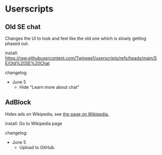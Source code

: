 # Userscripts

## Old SE chat
Changes the UI to look and feel like the old one which is slowly getting phased out.

install: https://raw.githubusercontent.com/Twineee1/userscripts/refs/heads/main/SE/Old%20SE%20Chat

changelog:

- June 5  
  - Hide "Learn more about chat"

## AdBlock
Hides ads on Wikipedia, see [the page on Wikipedia.](en.wikipedia.org/wiki/User:Twineeea/AdBlock)

install: Go to Wikipedia page

changelog:

- June 5
   - Upload to GitHub.
